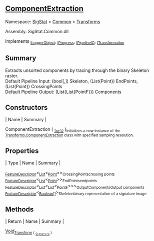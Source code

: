 # <sub>[ComponentExtraction](./ComponentExtraction.md)</sub>

Namespace: [SigStat]() > [Common](./../README.md) > [Transforms](./README.md)

Assembly: SigStat.Common.dll

Implements <sub>[ILoggerObject](./../ILoggerObject.md)</sub>, <sub>[IProgress](./../Helpers/IProgress.md)</sub>, <sub>[IPipelineIO](./../Pipeline/IPipelineIO.md)</sub>, <sub>[ITransformation](./../ITransformation.md)</sub>

## Summary
Extracts unsorted components by tracing through the binary Skeleton raster.  <br>Default Pipeline Input: (bool[,]) Skeleton, (List{Point}) EndPoints, (List{Point}) CrossingPoints<br>Default Pipeline Output: (List{List{PointF}}) Components

## Constructors

| Name | Summary | 

ComponentExtraction ( <sub>[`Int32`](https://docs.microsoft.com/en-us/dotnet/api/System.Int32)</sub> )<sub>Initializes a new instance of the [Transforms.ComponentExtraction](https://github.com/hargitomi97/sigstat/blob/master/docs/md/SigStat/Common/Transforms/ComponentExtraction.md) class with specified sampling resolution.</sub>


## Properties

| Type | Name | Summary | 

<sub>[FeatureDescriptor](./../FeatureDescriptor-1.md)</sub>\<<sub>[List](https://docs.microsoft.com/en-us/dotnet/api/System.Collections.Generic.List-1)</sub>\<<sub>[Point](https://docs.microsoft.com/en-us/dotnet/api/System.Drawing.Point)</sub>>><sub>CrossingPoints</sub><sub>crossing points</sub>
<sub>[FeatureDescriptor](./../FeatureDescriptor-1.md)</sub>\<<sub>[List](https://docs.microsoft.com/en-us/dotnet/api/System.Collections.Generic.List-1)</sub>\<<sub>[Point](https://docs.microsoft.com/en-us/dotnet/api/System.Drawing.Point)</sub>>><sub>EndPoints</sub><sub>endpoints</sub>
<sub>[FeatureDescriptor](./../FeatureDescriptor-1.md)</sub>\<<sub>[List](https://docs.microsoft.com/en-us/dotnet/api/System.Collections.Generic.List-1)</sub>\<<sub>[List](https://docs.microsoft.com/en-us/dotnet/api/System.Collections.Generic.List-1)</sub>\<<sub>[PointF](https://docs.microsoft.com/en-us/dotnet/api/System.Drawing.PointF)</sub>>>><sub>OutputComponents</sub><sub>Output components</sub>
<sub>[FeatureDescriptor](./../FeatureDescriptor-1.md)</sub>\<<sub>[Boolean](https://docs.microsoft.com/en-us/dotnet/api/System.Boolean)[]</sub>><sub>Skeleton</sub><sub>binary representation of a signature image</sub>


## Methods

| Return | Name | Summary | 

[Void](https://docs.microsoft.com/en-us/dotnet/api/System.Void)<sub>[Transform](./Methods/ComponentExtraction-100663565.md) ( <sub>[`Signature`](./../Signature.md)</sub> )</sub><sub></sub>


